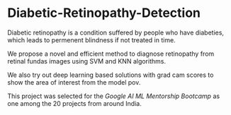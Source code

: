 # Diabetic-Retinopathy-Detection

Diabetic retinopathy is a condition suffered by people who have diabeties, which leads to permenent blindness if not treated in time. 

We propose a novel and efficient method to diagnose retinopathy from retinal fundas images using SVM and KNN algorithms.

We also try out deep learning based solutions with grad cam scores to show the area of interest from the model pov.

This project was selected for the *Google AI ML Mentorship Bootcamp* as one among the 20 projects from around India.
